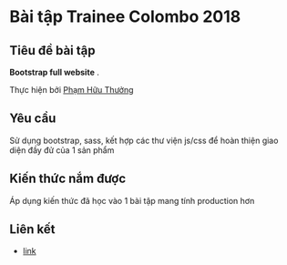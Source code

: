 
# Bài tập Trainee Colombo 2018

## Tiêu đề bài tập

 **Bootstrap full website** .



Thực hiện bởi [Phạm Hữu Thưởng](https://github.com/pkvip9999)

## Yêu cầu
Sử dụng bootstrap, sass, kết hợp các thư viện js/css để hoàn thiện giao diện đầy đử của 1 sản phẩm

## Kiến thức nắm được

Áp dụng kiến thức đã học vào 1 bài tập mang tính production hơn

## Liên kết

- [link](https://pkvip9999.github.io/5answer/dist/)